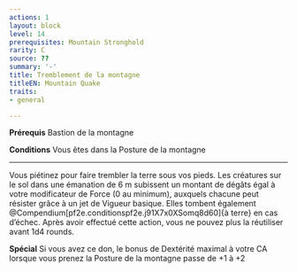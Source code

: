 ```yaml
---
actions: 1
layout: block
level: 14
prerequisites: Mountain Stronghold
rarity: C
source: ??
summary: '-'
title: Tremblement de la montagne
titleEN: Mountain Quake
traits:
- general

---
```


<p><strong>Prérequis</strong> Bastion de la montagne</p>
<p><strong>Conditions</strong> Vous êtes dans la Posture de la montagne</p>
<hr>
<p>Vous piétinez pour faire trembler la terre sous vos pieds. Les créatures sur le sol dans une émanation de 6 m subissent un montant de dégâts égal à votre modificateur de Force (0 au minimum), auxquels chacune peut résister grâce à un jet de Vigueur basique. Elles tombent également @Compendium[pf2e.conditionspf2e.j91X7x0XSomq8d60]{à terre} en cas d’échec. Après avoir effectué cette action, vous ne pouvez plus la réutiliser avant 1d4 rounds.</p>
<p><strong>Spécial</strong> Si vous avez ce don, le bonus de Dextérité maximal à votre CA lorsque vous prenez la Posture de la montagne passe de +1 à +2</p>